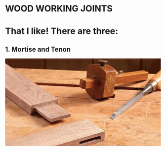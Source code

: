 # WOOD WORKING JOINTS  
# That I like! There are three:
## 1. Mortise and Tenon
![The Joint](Mortise_and_Tenon.jpg)
